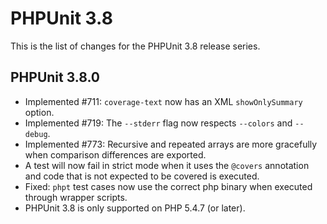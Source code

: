 PHPUnit 3.8
===========

This is the list of changes for the PHPUnit 3.8 release series.

PHPUnit 3.8.0
-------------

* Implemented #711: `coverage-text` now has an XML `showOnlySummary` option.
* Implemented #719: The `--stderr` flag now respects `--colors` and `--debug`.
* Implemented #773: Recursive and repeated arrays are more gracefully when comparison differences are exported.
* A test will now fail in strict mode when it uses the `@covers` annotation and code that is not expected to be covered is executed.
* Fixed: `phpt` test cases now use the correct php binary when executed through wrapper scripts.
* PHPUnit 3.8 is only supported on PHP 5.4.7 (or later).
